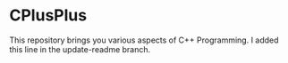 # CPlusPlus

This repository brings you various aspects of C++ Programming.
I added this line in the update-readme branch.
